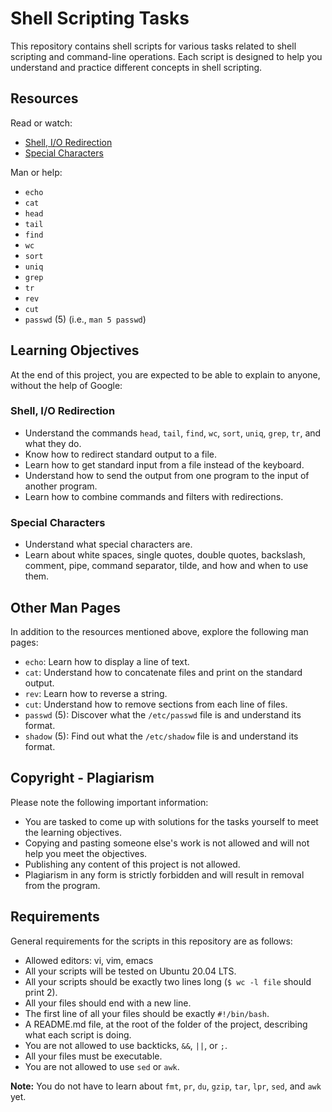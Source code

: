 # Shell Scripting Tasks

This repository contains shell scripts for various tasks related to shell scripting and command-line operations. Each script is designed to help you understand and practice different concepts in shell scripting.

## Resources
Read or watch:

- [Shell, I/O Redirection](https://linuxcommand.org/lc3_lts0070.php)
- [Special Characters](https://mywiki.wooledge.org/BashGuide/SpecialCharacters)

Man or help:

- `echo`
- `cat`
- `head`
- `tail`
- `find`
- `wc`
- `sort`
- `uniq`
- `grep`
- `tr`
- `rev`
- `cut`
- `passwd` (5) (i.e., `man 5 passwd`)

## Learning Objectives
At the end of this project, you are expected to be able to explain to anyone, without the help of Google:

### Shell, I/O Redirection
- Understand the commands `head`, `tail`, `find`, `wc`, `sort`, `uniq`, `grep`, `tr`, and what they do.
- Know how to redirect standard output to a file.
- Learn how to get standard input from a file instead of the keyboard.
- Understand how to send the output from one program to the input of another program.
- Learn how to combine commands and filters with redirections.

### Special Characters
- Understand what special characters are.
- Learn about white spaces, single quotes, double quotes, backslash, comment, pipe, command separator, tilde, and how and when to use them.

## Other Man Pages
In addition to the resources mentioned above, explore the following man pages:

- `echo`: Learn how to display a line of text.
- `cat`: Understand how to concatenate files and print on the standard output.
- `rev`: Learn how to reverse a string.
- `cut`: Understand how to remove sections from each line of files.
- `passwd` (5): Discover what the `/etc/passwd` file is and understand its format.
- `shadow` (5): Find out what the `/etc/shadow` file is and understand its format.

## Copyright - Plagiarism
Please note the following important information:

- You are tasked to come up with solutions for the tasks yourself to meet the learning objectives.
- Copying and pasting someone else's work is not allowed and will not help you meet the objectives.
- Publishing any content of this project is not allowed.
- Plagiarism in any form is strictly forbidden and will result in removal from the program.

## Requirements
General requirements for the scripts in this repository are as follows:

- Allowed editors: vi, vim, emacs
- All your scripts will be tested on Ubuntu 20.04 LTS.
- All your scripts should be exactly two lines long (`$ wc -l file` should print 2).
- All your files should end with a new line.
- The first line of all your files should be exactly `#!/bin/bash`.
- A README.md file, at the root of the folder of the project, describing what each script is doing.
- You are not allowed to use backticks, `&&`, `||`, or `;`.
- All your files must be executable.
- You are not allowed to use `sed` or `awk`.

**Note:** You do not have to learn about `fmt`, `pr`, `du`, `gzip`, `tar`, `lpr`, `sed`, and `awk` yet.


